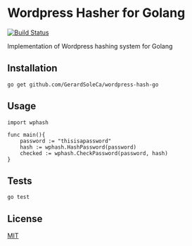 # Wordpress Hasher for Golang

[![Build Status](https://travis-ci.org/GerardSoleCa/wordpress-hash-go.svg?branch=master)](https://travis-ci.org/GerardSoleCa/wordpress-hash-go)

Implementation of Wordpress hashing system for Golang

## Installation

	go get github.com/GerardSoleCa/wordpress-hash-go
	
## Usage
    import wphash
    
    func main(){
        password := "thisisapassword"
        hash := wphash.HashPassword(password)
        checked := wphash.CheckPassword(password, hash)
    }

## Tests
	
	go test

## License

[MIT](https://github.com/GerardSoleCa/wordpress-hash-go/blob/master/LICENSE)
